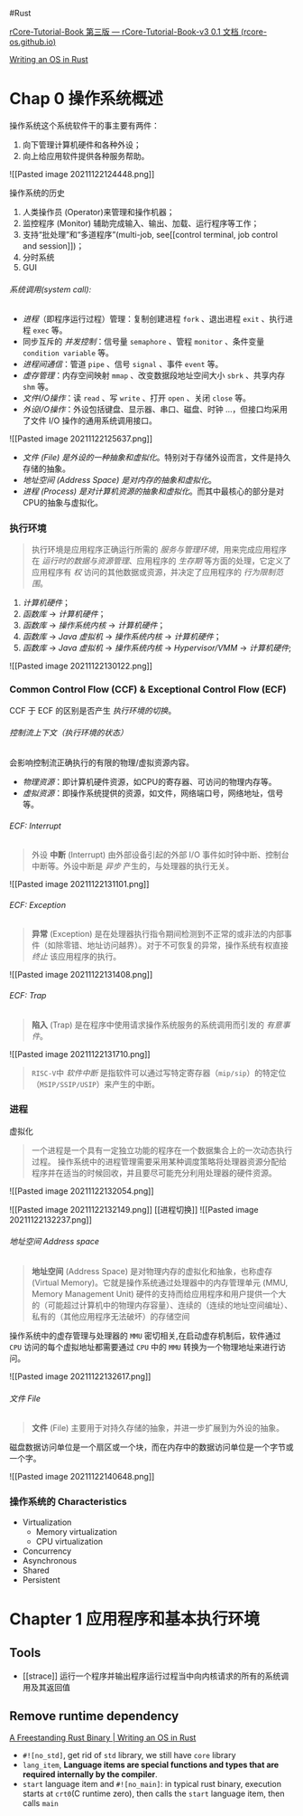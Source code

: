 #Rust 

[rCore-Tutorial-Book 第三版 — rCore-Tutorial-Book-v3 0.1 文档 (rcore-os.github.io)](https://rcore-os.github.io/rCore-Tutorial-Book-v3/index.html)

[Writing an OS in Rust](https://os.phil-opp.com/zh-CN/)

# Chap 0 操作系统概述

操作系统这个系统软件干的事主要有两件：
1. 向下管理计算机硬件和各种外设；
2. 向上给应用软件提供各种服务帮助。

![[Pasted image 20211122124448.png]]

操作系统的历史
1. 人类操作员 (Operator)来管理和操作机器；
2. 监控程序 (Monitor) 辅助完成输入、输出、加载、运行程序等工作；
3. 支持“批处理”和“多道程序”(multi-job, see[[control terminal, job control and session]])；
4. 分时系统
5. GUI

###### 系统调用(system call):
-   _进程_（即程序运行过程）管理：复制创建进程 `fork` 、退出进程 `exit` 、执行进程 `exec` 等。
-   同步互斥的 _并发控制_：信号量 `semaphore` 、管程 `monitor` 、条件变量 `condition variable` 等。
-   _进程间通信_：管道 `pipe` 、信号 `signal` 、事件 `event` 等。
-   _虚存管理_：内存空间映射 `mmap` 、改变数据段地址空间大小 `sbrk` 、共享内存 `shm` 等。
-   _文件I/O操作_：读 `read` 、写 `write` 、打开 `open` 、关闭 `close` 等。
-   _外设I/O操作_：外设包括键盘、显示器、串口、磁盘、时钟 …，但接口均采用了文件 I/O 操作的通用系统调用接口。

![[Pasted image 20211122125637.png]]
-   _文件 (File) 是外设的一种抽象和虚拟化_。特别对于存储外设而言，文件是持久存储的抽象。
-   _地址空间 (Address Space) 是对内存的抽象和虚拟化_。
-   _进程 (Process) 是对计算机资源的抽象和虚拟化_。而其中最核心的部分是对CPU的抽象与虚拟化。

### 执行环境

> 执行环境是应用程序正确运行所需的 _服务与管理环境_，用来完成应用程序在 _运行时的数据与资源管理_、应用程序的 _生存期_ 等方面的处理，它定义了应用程序有 _权_ 访问的其他数据或资源，并决定了应用程序的 _行为限制范围_。

1. _计算机硬件_；
2. _函数库_ -> _计算机硬件_；
3. _函数库_ -> _操作系统内核_ -> _计算机硬件_；
4. _函数库_ -> _Java 虚拟机_ -> _操作系统内核_ -> _计算机硬件_；
5. _函数库_ -> _Java 虚拟机_ -> _操作系统内核_ -> _Hypervisor/VMM_ -> _计算机硬件_;

![[Pasted image 20211122130122.png]]

### Common Control Flow (CCF) & Exceptional Control Flow (ECF)

CCF 于 ECF 的区别是否产生 _执行环境的切换_。

######  控制流上下文（执行环境的状态）

会影响控制流正确执行的有限的物理/虚拟资源内容。
-   _物理资源_：即计算机硬件资源，如CPU的寄存器、可访问的物理内存等。
-   _虚拟资源_：即操作系统提供的资源，如文件，网络端口号，网络地址，信号等。

###### ECF: Interrupt

> 外设 **中断** (Interrupt) 由外部设备引起的外部 I/O 事件如时钟中断、控制台中断等。外设中断是 _异步_ 产生的，与处理器的执行无关。

![[Pasted image 20211122131101.png]]

###### ECF: Exception

> **异常** (Exception) 是在处理器执行指令期间检测到不正常的或非法的内部事件（如除零错、地址访问越界）。对于不可恢复的异常，操作系统有权直接 _终止_ 该应用程序的执行。


![[Pasted image 20211122131408.png]]


###### ECF: Trap

> **陷入** (Trap) 是在程序中使用请求操作系统服务的系统调用而引发的 _有意事件_。

![[Pasted image 20211122131710.png]]

 >`RISC-V`中 _软件中断_ 是指软件可以通过写特定寄存器（`mip/sip`）的特定位（`MSIP/SSIP/USIP`）来产生的中断。

### 进程

虚拟化

> 一个进程是一个具有一定独立功能的程序在一个数据集合上的一次动态执行过程。 操作系统中的进程管理需要采用某种调度策略将处理器资源分配给程序并在适当的时候回收，并且要尽可能充分利用处理器的硬件资源。

![[Pasted image 20211122132054.png]]

![[Pasted image 20211122132149.png]]
[[进程切换]]
![[Pasted image 20211122132237.png]]


###### 地址空间 Address space

> **地址空间** (Address Space) 是对物理内存的虚拟化和抽象，也称虚存 (Virtual Memory)。它就是操作系统通过处理器中的内存管理单元 (MMU, Memory Management Unit) 硬件的支持而给应用程序和用户提供一个大的（可能超过计算机中的物理内存容量）、连续的（连续的地址空间编址）、私有的（其他应用程序无法破坏）的存储空间

操作系统中的虚存管理与处理器的 `MMU` 密切相关,在启动虚存机制后，软件通过 `CPU` 访问的每个虚拟地址都需要通过 `CPU` 中的 `MMU` 转换为一个物理地址来进行访问。

![[Pasted image 20211122132617.png]]

###### 文件 File

> **文件** (File) 主要用于对持久存储的抽象，并进一步扩展到为外设的抽象。

磁盘数据访问单位是一个扇区或一个块，而在内存中的数据访问单位是一个字节或一个字。

![[Pasted image 20211122140648.png]]

### 操作系统的 Characteristics

- Virtualization
    - Memory virtualization
    - CPU virtualization
- Concurrency
- Asynchronous
- Shared
- Persistent 


# Chapter 1 应用程序和基本执行环境


## Tools

- [[strace]]  运行一个程序并输出程序运行过程当中向内核请求的所有的系统调用及其返回值

## Remove runtime dependency

[A Freestanding Rust Binary | Writing an OS in Rust](https://os.phil-opp.com/freestanding-rust-binary/)

- `#![no_std]`, get rid of `std` library, we still have `core` library
- `lang_item`, **Language items are special functions and types that are required internally by the compiler**.
- `start` language item and `#![no_main]`: in typical rust binary, execution starts at `crt0`(C runtime zero), then calls the `start` language item, then calls `main`